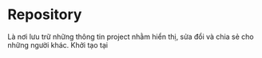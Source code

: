 # Repository
Là nơi lưu trữ những thông tin project nhằm hiển thị, sửa đổi và chia sẻ cho những người khác.
Khởi tạo tại
